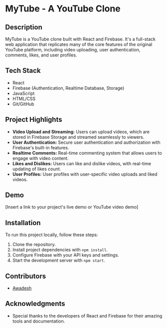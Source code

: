 # MyTube - A YouTube Clone

## Description
MyTube is a YouTube clone built with React and Firebase. It's a full-stack web application that replicates many of the core features of the original YouTube platform, including video uploading, user authentication, comments, likes, and user profiles.

## Tech Stack
- React
- Firebase (Authentication, Realtime Database, Storage)
- JavaScript
- HTML/CSS
- Git/GitHub

## Project Highlights
- **Video Upload and Streaming:** Users can upload videos, which are stored in Firebase Storage and streamed seamlessly to viewers.
- **User Authentication:** Secure user authentication and authorization with Firebase's built-in features.
- **Realtime Comments:** Real-time commenting system that allows users to engage with video content.
- **Likes and Dislikes:** Users can like and dislike videos, with real-time updating of likes count.
- **User Profiles:** User profiles with user-specific video uploads and liked videos.

## Demo
[Insert a link to your project's live demo or YouTube video demo]

## Installation
To run this project locally, follow these steps:

1. Clone the repository.
2. Install project dependencies with `npm install`.
3. Configure Firebase with your API keys and settings.
4. Start the development server with `npm start`.

## Contributors
- [Awadesh](https://www.linkedin.com/in/awadesh-nautiyal/)

## Acknowledgments
- Special thanks to the developers of React and Firebase for their amazing tools and documentation.

